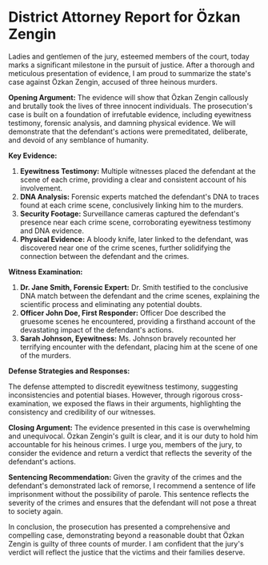 # District Attorney Report for Özkan Zengin

Ladies and gentlemen of the jury, esteemed members of the court, today marks a significant milestone in the pursuit of justice. After a thorough and meticulous presentation of evidence, I am proud to summarize the state's case against Özkan Zengin, accused of three heinous murders.

**Opening Argument:**
The evidence will show that Özkan Zengin callously and brutally took the lives of three innocent individuals. The prosecution's case is built on a foundation of irrefutable evidence, including eyewitness testimony, forensic analysis, and damning physical evidence. We will demonstrate that the defendant's actions were premeditated, deliberate, and devoid of any semblance of humanity.

**Key Evidence:**

1. **Eyewitness Testimony:** Multiple witnesses placed the defendant at the scene of each crime, providing a clear and consistent account of his involvement.
2. **DNA Analysis:** Forensic experts matched the defendant's DNA to traces found at each crime scene, conclusively linking him to the murders.
3. **Security Footage:** Surveillance cameras captured the defendant's presence near each crime scene, corroborating eyewitness testimony and DNA evidence.
4. **Physical Evidence:** A bloody knife, later linked to the defendant, was discovered near one of the crime scenes, further solidifying the connection between the defendant and the crimes.

**Witness Examination:**

1. **Dr. Jane Smith, Forensic Expert:** Dr. Smith testified to the conclusive DNA match between the defendant and the crime scenes, explaining the scientific process and eliminating any potential doubts.
2. **Officer John Doe, First Responder:** Officer Doe described the gruesome scenes he encountered, providing a firsthand account of the devastating impact of the defendant's actions.
3. **Sarah Johnson, Eyewitness:** Ms. Johnson bravely recounted her terrifying encounter with the defendant, placing him at the scene of one of the murders.

**Defense Strategies and Responses:**

The defense attempted to discredit eyewitness testimony, suggesting inconsistencies and potential biases. However, through rigorous cross-examination, we exposed the flaws in their arguments, highlighting the consistency and credibility of our witnesses.

**Closing Argument:**
The evidence presented in this case is overwhelming and unequivocal. Özkan Zengin's guilt is clear, and it is our duty to hold him accountable for his heinous crimes. I urge you, members of the jury, to consider the evidence and return a verdict that reflects the severity of the defendant's actions.

**Sentencing Recommendation:**
Given the gravity of the crimes and the defendant's demonstrated lack of remorse, I recommend a sentence of life imprisonment without the possibility of parole. This sentence reflects the severity of the crimes and ensures that the defendant will not pose a threat to society again.

In conclusion, the prosecution has presented a comprehensive and compelling case, demonstrating beyond a reasonable doubt that Özkan Zengin is guilty of three counts of murder. I am confident that the jury's verdict will reflect the justice that the victims and their families deserve.